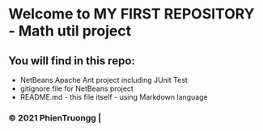 # Welcome to MY FIRST REPOSITORY - Math util project

## You will find in this repo:

* NetBeans Apache Ant project including JUnit Test
* gitignore file for NetBeans project
* README.md - this file itself - using Markdown language

### © 2021 PhienTruongg | 